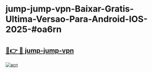 # jump-jump-vpn-Baixar-Gratis-Ultima-Versao-Para-Android-IOS-2025-#oa6rn

# <h2><a href="https://ainizakaria.my?title=jump-jump-vpn&ref=22M">🔗👉 🔴 jump-jump-vpn</a></h2>

[![acn](https://github.com/user-attachments/assets/0f9c940e-d8b0-45ae-aac7-cd30a18b3e1c)](https://ainizakaria.my?title=jump-jump-vpn&ref=22M)

